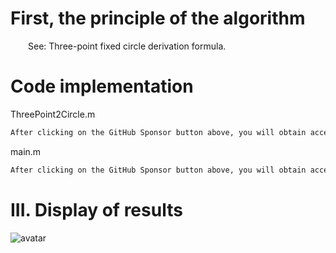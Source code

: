 #  First, the principle of the algorithm 

   See: Three-point fixed circle derivation formula. 

#  Code implementation 

 ThreePoint2Circle.m 

  ```python  
After clicking on the GitHub Sponsor button above, you will obtain access permissions to my private code repository ( https://github.com/slowlon/my_code_bar ) to view this blog code. By searching the code number of this blog, you can find the code you need, code number is: 2024020309574559163
  ```  
 main.m 

  ```python  
After clicking on the GitHub Sponsor button above, you will obtain access permissions to my private code repository ( https://github.com/slowlon/my_code_bar ) to view this blog code. By searching the code number of this blog, you can find the code you need, code number is: 2024020309574559163
  ```  
#  III. Display of results 

 ![avatar]( 6633e97975ec461f9c3f50dbc8c517ee.png) 


